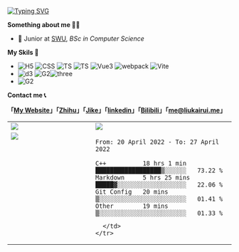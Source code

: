 [![Typing SVG](https://readme-typing-svg.herokuapp.com?size=24&color=000000&vCenter=true&lines=Hey%2C+I'm+Kairui+Liu+%F0%9F%91%8B;Welcome+to+my+Github+homepage+%F0%9F%A4%97;%E5%98%BF%EF%BC%8C%E6%88%91%E6%98%AF%E5%88%98%E9%94%B4%E7%9D%BF%F0%9F%91%8B;%E6%AC%A2%E8%BF%8E%E6%9D%A5%E5%88%B0%E6%88%91%E7%9A%84Github%E4%B8%BB%E9%A1%B5+%F0%9F%A4%97)](https://git.io/typing-svg)

**Something about me 👨‍💻**

- 🍻 Junior at [SWU](https://www.swu.edu.cn), _BSc in Computer Science_

**My Skils 🔭**

- ![H5](https://img.shields.io/badge/HTML5-E34F26?style=flat-square&logo=HTML5&logoColor=white) ![CSS](https://img.shields.io/badge/CSS3-1572B6?style=flat-square&logo=CSS3&logoColor=white) ![TS](https://img.shields.io/badge/JavaScript-F7DF1E?style=flat-square&logo=JavaScript&logoColor=black) ![TS](https://img.shields.io/badge/TypeScript-3178C6?style=flat-square&logo=TypeScript&logoColor=white) ![Vue3](https://img.shields.io/badge/Vue.js-4FC08D?style=flat-square&logo=Vue.js&logoColor=white) ![webpack](https://img.shields.io/badge/webpack-8DD6F9?style=flat-square&logo=webpack&logoColor=black) ![Vite](https://img.shields.io/badge/Vite-646CFF?style=flat-square&logo=Vite&logoColor=white)
- ![d3](https://img.shields.io/badge/D3.js-F9A03C?style=flat-square&logo=d3.js&logoColor=white) ![G2](https://img.shields.io/badge/G2%20Plot-6c2fc3?style=flat-square&logo=antdesign&logoColor=white)![three](https://img.shields.io/badge/Three.js-000000?style=flat-square&logo=three.js&logoColor=white)
- ![G2](https://img.shields.io/badge/Node.js-339933?style=flat-square&logo=node.js&logoColor=white)

**Contact me 📞**

**「[My Website](https://liukairui.me/)」「[Zhihu](https://liukairui.me/)」「[Jike](https://okjk.co/16CFBT)」「[linkedin](https://www.linkedin.com/in/%E9%94%B4%E7%9D%BF-%E5%88%98-9b3a80235/)」「[Bilibili](https://www.linkedin.com/in/%E9%94%B4%E7%9D%BF-%E5%88%98-9b3a80235/)」「[me@liukairui.me](mailto:me@liukairui.me)」**


<table width="960px">
  <tbody>
    <tr>
      <td valign="top" width="480px" >
        <img src="https://github-readme-stats.vercel.app/api?username=KairuiLiu">
      </td>
      <td valign="top" width="480px" >
        <img src="https://github-readme-streak-stats.herokuapp.com/?user=KairuiLiu"> 
      </td>
    </tr>
    <tr>
      <td valign="top" width="480px">
        <img src="https://github-readme-stats.vercel.app/api/top-langs/?username=KairuiLiu&layout=compact"> 
      </td>
      <td valign="top" width="480px" >
        <!--START_SECTION:waka-->

```text
From: 20 April 2022 - To: 27 April 2022

C++          18 hrs 1 min    ██████████████████▒░░░░░░   73.22 %
Markdown     5 hrs 25 mins   █████▓░░░░░░░░░░░░░░░░░░░   22.06 %
Git Config   20 mins         ▒░░░░░░░░░░░░░░░░░░░░░░░░   01.41 %
Other        19 mins         ▒░░░░░░░░░░░░░░░░░░░░░░░░   01.33 %
```

<!--END_SECTION:waka-->
      </td>
    </tr>
  </tbody>
</table>
